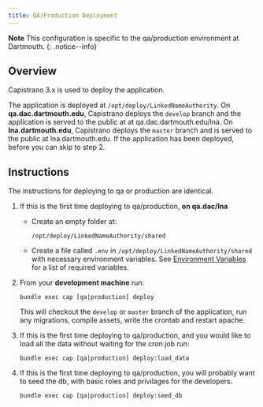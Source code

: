 ```yaml
---
title: QA/Production Deployment
---
```

**Note** This configuration is specific to the qa/production environment at Dartmouth.
{: .notice--info} 

## Overview
Capistrano 3.x is used to deploy the application. 

The application is deployed at `/opt/deploy/LinkedNameAuthority`. On **qa.dac.dartmouth.edu**, Capistrano deploys the `develop` branch and the application is served to the public at at qa.dac.dartmouth.edu/lna. On **lna.dartmouth.edu**, Capistrano deploys the `master` branch and is served to the public at lna.dartmouth.edu. If the application has been deployed, before you can skip to step 2.

## Instructions
The instructions for deploying to qa or production are identical. 

1. If this is the first time deploying to qa/production, **on qa.dac/lna**
   - Create an empty folder at:

      ```
      /opt/deploy/LinkedNameAuthority/shared
      ```
   - Create a file called `.env` in `/opt/deploy/LinkedNameAuthority/shared` with necessary environment variables. See [Environment Variables](/lna/technical_documentation/environment_variables) for a list of required variables.

2. From your **development machine** run:

   ```
   bundle exec cap [qa|production] deploy
   ```

   This will checkout the `develop` or `master` branch of the application, run any migrations, compile assets, write the crontab and restart apache. 

3. If this is the first time deploying to qa/production, and you would like to load all the data without waiting for the cron job run:

   ```
   bundle exec cap [qa|production] deploy:load_data
   ```

4. If this is the first time deploying to qa/production, you will probably want to seed the db, with basic roles and privilages for the developers.

   ```
   bundle exec cap [qa|production] deploy:seed_db
   ```

